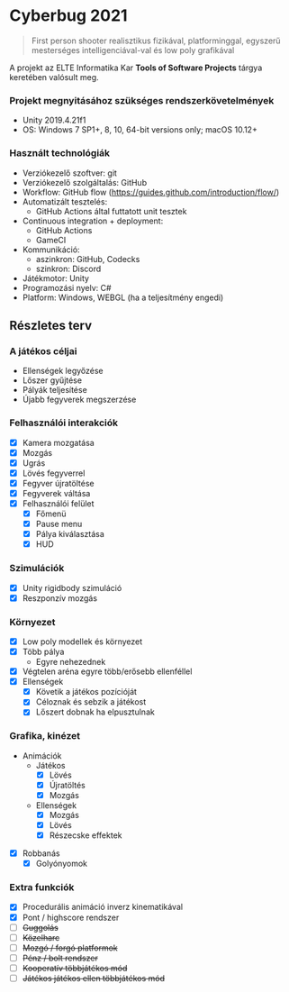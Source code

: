 # Cyberbug 2021
> First person shooter realisztikus fizikával, platforminggal, egyszerű mesterséges intelligenciával-val és low poly grafikával

A projekt az ELTE Informatika Kar **Tools of Software Projects** tárgya keretében valósult meg.


### Projekt megnyitásához szükséges rendszerkövetelmények
 * Unity 2019.4.21f1
 * OS: Windows 7 SP1+, 8, 10, 64-bit versions only; macOS 10.12+

### Használt technológiák
 * Verziókezelő szoftver: git
 * Verziókezelő szolgáltalás: GitHub
 * Workflow: GitHub flow (https://guides.github.com/introduction/flow/)
 * Automatizált tesztelés:
   * GitHub Actions által futtatott unit tesztek
 * Continuous integration + deployment:
   * GitHub Actions
   * GameCI
 * Kommunikáció:
   * aszinkron: GitHub, Codecks
   * szinkron: Discord
 * Játékmotor: Unity
 * Programozási nyelv: C#
 * Platform: Windows, WEBGL (ha a teljesítmény engedi)

## Részletes terv

### A játékos céljai
 * Ellenségek legyőzése
 * Lőszer gyűjtése
 * Pályák teljesítése
 * Újabb fegyverek megszerzése

### Felhasználói interakciók
 - [x] Kamera mozgatása
 - [x] Mozgás
 - [x] Ugrás
 - [x] Lövés fegyverrel
 - [x] Fegyver újratöltése
 - [x] Fegyverek váltása
 - [x] Felhasználói felület
   - [x] Főmenü
   - [x] Pause menu
   - [x] Pálya kiválasztása
   - [x] HUD

### Szimulációk
 - [x] Unity rigidbody szimuláció
 - [x] Reszponzív mozgás

### Környezet
 - [x] Low poly modellek és környezet
 - [x] Több pálya
   * Egyre nehezednek
 - [x] Végtelen aréna egyre több/erősebb ellenféllel
 - [x] Ellenségek
   - [x] Követik a játékos pozícióját
   - [x] Céloznak és sebzik a játékost
   - [x] Lőszert dobnak ha elpusztulnak

### Grafika, kinézet
 * Animációk
   * Játékos
     - [x] Lövés
     - [x] Újratöltés
     - [x] Mozgás
   * Ellenségek
     - [x] Mozgás
     - [x] Lövés
     - [x] Részecske effektek
 - [x] Robbanás
   - [x] Golyónyomok

### Extra funkciók
 - [x] Procedurális animáció inverz kinematikával
 - [x] Pont / highscore rendszer
 - [ ] ~~Guggolás~~
 - [ ] ~~Közelharc~~
 - [ ] ~~Mozgó / forgó platformok~~
 - [ ] ~~Pénz / bolt rendszer~~
 - [ ] ~~Kooperatív többjátékos mód~~
 - [ ] ~~Játékos játékos ellen többjátékos mód~~
